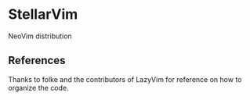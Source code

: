 # StellarVim

NeoVim distribution

## References

Thanks to folke and the contributors of LazyVim for reference on how to organize the code.
